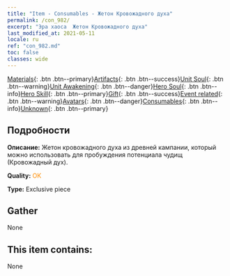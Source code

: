 ```yaml
---
title: "Item - Consumables - Жетон Кровожадного духа"
permalink: /con_982/
excerpt: "Эра хаоса  Жетон Кровожадного духа"
last_modified_at: 2021-05-11
locale: ru
ref: "con_982.md"
toc: false
classes: wide
---
```

 [Materials](/ItemsRU/){: .btn .btn--primary}[Artifacts](/ItemsRU/Artifacts/){: .btn .btn--success}[Unit Soul](/ItemsRU/UnitSoul/){: .btn .btn--warning}[Unit Awakening](/ItemsRU/UnitAwakening/){: .btn .btn--danger}[Hero Soul](/ItemsRU/HeroSoul/){: .btn .btn--info}[Hero Skill](/ItemsRU/HeroSkill/){: .btn .btn--primary}[Gift](/ItemsRU/Gift/){: .btn .btn--success}[Event related](/ItemsRU/Events/){: .btn .btn--warning}[Avatars](/ItemsRU/Avatars/){: .btn .btn--danger}[Consumables](/ItemsRU/Consumables/){: .btn .btn--info}[Unknown](/ItemsRU/Unknown/){: .btn .btn--primary}

## Подробности
 **Описание:** Жетон кровожадного духа из древней кампании, который можно использовать для пробуждения потенциала чудищ (Кровожадный дух).

 **Quality:** <span style="color: #FF8C00">OK</span>

 **Type:** Exclusive piece

## Gather

  None

## This item contains:

  None

